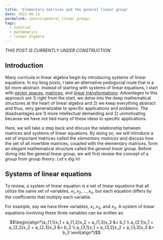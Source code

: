```yaml
---
title: 'Elementary matrices and the general linear group'
date: 2022-06-11
permalink: /posts/general_linear_group/
tags:
  - tutorial
  - mathematics
  - linear algebra
---
```


_THIS POST IS CURRENTLY UNDER CONSTRUCTION_

Introduction
------------

Many curricula in linear algebra begin by introducing systems of linear equations. In my blog posts, I take an alternative pedogocial route that is a bit more abstract. Instead of starting with systems of linear equations, I start with [vector spaces](), [matrices](), and [linear transformations](). Advantages to this approach are 1) right from the start, we delve into the deep mathematical structures at the heart of linear algebra and 2) we keep everything abstract and thus, very generalizable to specific applications and problems. The disadvantages are 1) more intellectual demanding and 2) unmotivating because we have not tied many of these ideas to specific applications.

Here, we will take a step back and discuss the relationship between matrices and systems of linear equations. By doing so, we will introduce a set of important matrices called the _elementary matrices_ and discuss how the set of all invertible matrices, coupled with the elementary matrices, form an elegant mathematical structure called the _general linear group_. Before diving into the general linear group, we will first review the concept of a _group_ from _group theory_. Let's dig in!

Systems of linear equations
---------------------------

To review, a system of linear equation is a set of linear equations that all utilize the same set of variables, $x_1, x_2, \dots, x_n$, but each equation differs by the coefficients that multiply each variable. 

For example, say we have three variables, $x_1, x_2$, and $x_3$. A system of linear equations involving these three variables can be written as:

$$\begin{align*}a_{1,1}x_1 + a_{1,2}x_2 + a_{1,3}x_3 &= b_1 \\ a_{2,1}x_1 + a_{2,2}x_2 + a_{2,3}x_3 &= b_2 \\ a_{3,1}x_1 + a_{3,2}x_2 + a_{3,3}x_3 &= b_3 \end{align*}$$






